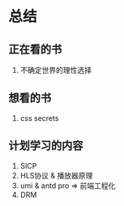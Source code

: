 # 总结

## 正在看的书

1. 不确定世界的理性选择

## 想看的书

1. css secrets

## 计划学习的内容

1. SICP
2. HLS协议 & 播放器原理
3. umi & antd pro => 前端工程化
4. DRM
